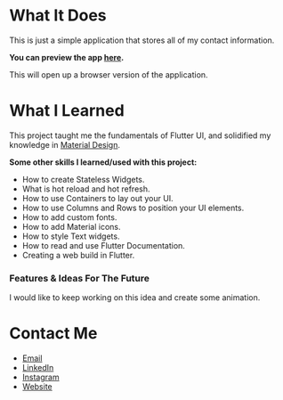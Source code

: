 
# What It Does

This is just a simple application that stores all of my contact information.

**You can preview the app [here](https://coletoncodes-mycard.web.app).**

 This will open up a browser version of the application.

# What I Learned

This project taught me the fundamentals of Flutter UI, and solidified my knowledge in [Material Design](https://material.io/develop/flutter).

**Some other skills I learned/used with this project:**
- How to create Stateless Widgets.
- What is hot reload and hot refresh.
- How to use Containers to lay out your UI.
- How to use Columns and Rows to position your UI elements.
- How to add custom fonts.
- How to add Material icons.
- How to style Text widgets.
- How to read and use Flutter Documentation.
- Creating a web build in Flutter.

### Features & Ideas For The Future

I would like to keep working on this idea and create some animation.

# Contact Me

* [Email](mailto:coletoncodes@gmail.com)
* [LinkedIn](https://www.linkedin.com/in/coletongorecke/)
* [Instagram](https://www.instagram.com/coletongorecke)
* [Website](https://www.coletoncodes.com)
